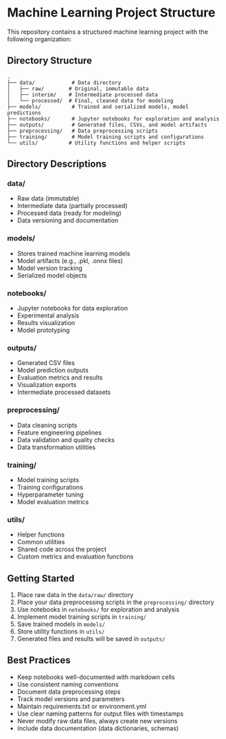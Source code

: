 # Machine Learning Project Structure

This repository contains a structured machine learning project with the following organization:

## Directory Structure

```
.
├── data/            # Data directory
│   ├── raw/        # Original, immutable data
│   ├── interim/    # Intermediate processed data
│   └── processed/  # Final, cleaned data for modeling
├── models/          # Trained and serialized models, model predictions
├── notebooks/       # Jupyter notebooks for exploration and analysis
├── outputs/         # Generated files, CSVs, and model artifacts
├── preprocessing/   # Data preprocessing scripts
├── training/        # Model training scripts and configurations
└── utils/          # Utility functions and helper scripts
```

## Directory Descriptions

### data/
- Raw data (immutable)
- Intermediate data (partially processed)
- Processed data (ready for modeling)
- Data versioning and documentation

### models/
- Stores trained machine learning models
- Model artifacts (e.g., .pkl, .onnx files)
- Model version tracking
- Serialized model objects

### notebooks/
- Jupyter notebooks for data exploration
- Experimental analysis
- Results visualization
- Model prototyping

### outputs/
- Generated CSV files
- Model prediction outputs
- Evaluation metrics and results
- Visualization exports
- Intermediate processed datasets

### preprocessing/
- Data cleaning scripts
- Feature engineering pipelines
- Data validation and quality checks
- Data transformation utilities

### training/
- Model training scripts
- Training configurations
- Hyperparameter tuning
- Model evaluation metrics

### utils/
- Helper functions
- Common utilities
- Shared code across the project
- Custom metrics and evaluation functions

## Getting Started

1. Place raw data in the `data/raw/` directory
2. Place your data preprocessing scripts in the `preprocessing/` directory
3. Use notebooks in `notebooks/` for exploration and analysis
4. Implement model training scripts in `training/`
5. Save trained models in `models/`
6. Store utility functions in `utils/`
7. Generated files and results will be saved in `outputs/`

## Best Practices

- Keep notebooks well-documented with markdown cells
- Use consistent naming conventions
- Document data preprocessing steps
- Track model versions and parameters
- Maintain requirements.txt or environment.yml
- Use clear naming patterns for output files with timestamps
- Never modify raw data files, always create new versions
- Include data documentation (data dictionaries, schemas) 